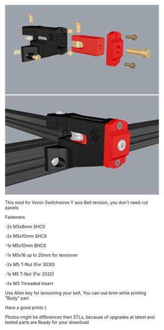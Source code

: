 ![parts](Images/asembly.png)
![parts](Images/mod.png)

This mod for Voron Switchwires Y axis Belt tension, you don't need cut panels

Fasteners

-2x M3x8mm SHCS

-2x M5x10mm SHCS

-1x M5x10mm BHCS

-1x M5x16 up to 20mm for tensioner

-2x M5 T-Nut (For 3030)

-1x M5 T-Nut (For 2020)

-2x M3 Threaded Insert

Use Allen key for tensioning your belt,
You can use brim while printing "Body" part

Have a good prints (:

Photos might be differences then STLs, because of upgrades at latest and tested parts are Ready for your download
